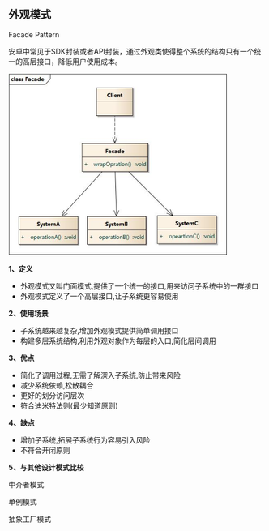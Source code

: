 ## 外观模式

Facade Pattern

安卓中常见于SDK封装或者API封装，通过外观类使得整个系统的结构只有一个统一的高层接口，降低用户使用成本。

<img src="../../img/Facade.jpg" style="zoom: 80%;" />

**1、定义**
- 外观模式又叫门面模式,提供了一个统一的接口,用来访问子系统中的一群接口
- 外观模式定义了一个高层接口,让子系统更容易使用

**2、使用场景**
- 子系统越来越复杂,增加外观模式提供简单调用接口
- 构建多层系统结构,利用外观对象作为每层的入口,简化层间调用

**3、优点**
- 简化了调用过程,无需了解深入子系统,防止带来风险
- 减少系统依赖,松散耦合
- 更好的划分访问层次
- 符合迪米特法则(最少知道原则)

**4、缺点**
- 增加子系统,拓展子系统行为容易引入风险
- 不符合开闭原则

**5、与其他设计模式比较**

中介者模式

单例模式

抽象工厂模式

